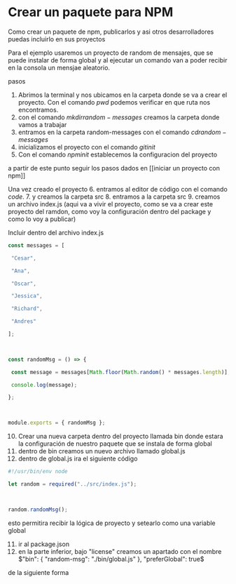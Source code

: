 # Crear un paquete para NPM

Como crear un paquete de npm, publicarlos y asi otros desarrolladores puedas incluirlo en sus proyectos

Para el ejemplo usaremos un proyecto de random de mensajes, que se puede instalar de forma global y al ejecutar un comando van a poder recibir en la consola un mensjae aleatorio.

pasos

1. Abrimos la terminal y nos ubicamos en la carpeta donde se va a crear el  proyecto. Con el comando $pwd$ podemos verificar en que ruta nos encontramos. 
2. con el comando $mkdir random-messages$ creamos la carpeta donde vamos a trabajar
3. entramos en la carpeta random-messages con el comando $cd random-messages$
4. inicializamos el proyecto con el comando $git init$
5. Con el comando $npm init$ establecemos la configuracion del proyecto 

a partir de este punto seguir los pasos dados en [[iniciar un proyecto con npm]]

Una vez creado el proyecto 
6. entramos al editor de código con el comando $code .$
7. y creamos la carpeta src
8. entramos a la carpeta src
9. creamos un archivo index.js (aqui va a vivir el proyecto, como se va a crear este proyecto del ramdon, como voy la configuración dentro del package y como lo voy a publicar)

Incluir dentro del archivo index.js

```js
const messages = [

 "Cesar",

 "Ana",

 "Oscar",

 "Jessica",

 "Richard",

 "Andres"

];

  

const randomMsg = () => {

 const message = messages[Math.floor(Math.random() * messages.length)];

 console.log(message);

};

  

module.exports = { randomMsg };
```

10. Crear una nueva carpeta dentro del proyecto llamada bin donde estara la configuración de nuestro paquete que se instala de forma global
11. dentro de bin creamos un nuevo archivo llamado global.js
12. dentro de global.js ira el siguiente código

```js
#!/usr/bin/env node

let random = required("../src/index.js");

  

random.randomMsg();
```

esto permitira recibir la lógica de proyecto y setearlo como una variable global

11. ir al package.json 
12. en la parte inferior, bajo "license" creamos un apartado con el nombre $"bin": { "random-msg": "./bin/global.js" }, "preferGlobal": true$

de la siguiente forma